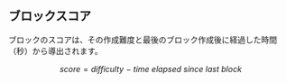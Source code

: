 ## ブロックスコア

ブロックのスコアは、その作成難度と最後のブロック作成後に経過した時間（秒）から導出されます。

$$
score = difficulty \: - \: time \: elapsed \: since \: last \: block
$$


